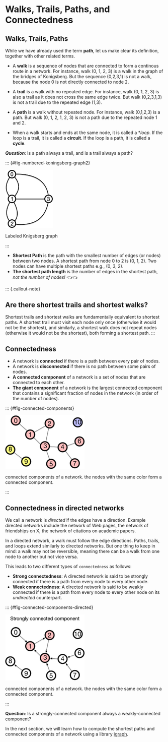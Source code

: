 # Walks, Trails, Paths, and Connectedness

## Walks, Trails, Paths

While we have already used the term **path**, let us make clear its definition, together with other related terms.

- A **walk** is a sequence of nodes that are connected to form a continous route in a network. For instance, walk (0, 1, 2, 3) is a walk in the graph of the bridges of Konigsberg. But the sequence (0,2,3,1) is not a walk, because the node 0 is not directly connected to node 2.

- A **trail** is a walk with no repeated edge. For instance, walk (0, 1, 2, 3) is also a trail as it does not cross the same edge twice. But walk (0,2,3,1,3) is not a trail due to the repeated edge (1,3).

- A **path** is a walk without repeated node. For instance, walk (0,1,2,3) is a path. But walk (0, 1, 2, 1, 2, 3) is not a path due to the repeated node 1 and 2.

- When a walk starts and ends at the same node, it is called a **loop*. If the loop is a trail, it is called a **circuit**. If the loop is a path, it is called a **cycle**.

***Question***: Is a path always a trail, and is a trail always a path?

::: {#fig-numbered-koningsberg-graph2}

<img src= "../figs/labeled-koningsberg.jpg" width="30%">

Labeled Knigsberg graph

:::

- **Shortest Path** is the path with the smallest number of edges (or nodes) between two nodes.
A shortest path from node 0 to 2 is (0, 1, 2). Two nodes can have multiple shortest paths e.g., (0, 3, 2).
- **The shortest path length** is the number of edges in the shortest path, *not the number of nodes!* 👈👈

::: {.callout-note}
## Are there **shortest trails** and **shortest walks**?
Shortest trails and shortest walks are fundamentally equivalent to shortest paths. A shortest trail must visit each node only once (otherwise it would not be the shortest), and similarly, a shortest walk does not repeat nodes (otherwise it would not be the shortest), both forming a shortest path.
:::


## Connectedness

- A network is **connected** if there is a path between every pair of nodes.
- A network is **disconnected** if there is no path between some pairs of nodes.
- **A connected component** of a network is a set of nodes that are connected to each other.
- **The giant component** of a network is the largest connected component that contains a significant fraction of nodes in the network (in order of the number of nodes).

::: {#fig-connected-components}

<img src= "../figs/connected-component.jpg" width="50%">

connected components of a network. the nodes with the same color form a connected component.

:::

## Connectedness in directed networks

We call a network is *directed* if the edges have a direction. Example directed networks include the network of Web pages, the network of friendships on X, the network of citations on academic papers.

In a directed network, a walk must follow the edge directions. Paths, trails, and loops extend similarly to directed networks. But one thing to keep in mind: a walk may not be reversible, meaning there can be a walk from one node to another but not vice versa.

This leads to two different types of `connectedness` as follows:

- **Strong connectedness**: A directed network is said to be strongly connected if there is a path from every node to every other node.
- **Weak connectedness**: A directed network is said to be weakly connected if there is a path from every node to every other node on its *undirected* counterpart.


::: {#fig-connected-components-directed}

<img src= "../figs/connected-component-directed.jpg" width="50%">

connected components of a network. the nodes with the same color form a connected component.

:::

**Question**: Is a strongly-connected component always a weakly-connected component?

In the next section, we will learn how to compute the shortest paths and connected components of a network using a library [igraph](https://python.igraph.org/en/stable/).

